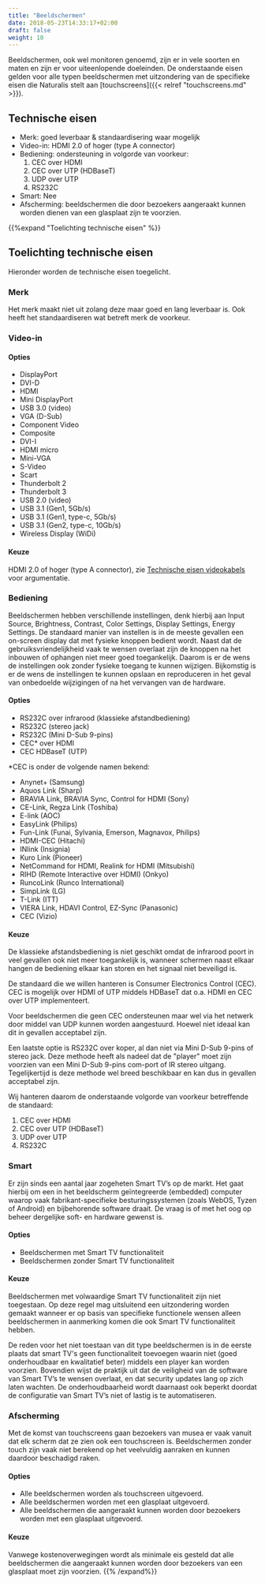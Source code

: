 ```yaml
---
title: "Beeldschermen"
date: 2018-05-23T14:33:17+02:00
draft: false
weight: 10
---
```


Beeldschermen, ook wel monitoren genoemd, zijn er in vele soorten en maten en
zijn er voor uiteenlopende doeleinden. De onderstaande eisen gelden voor alle typen
beeldschermen met uitzondering van de specifieke eisen die Naturalis stelt aan
[touchscreens]({{< relref "touchscreens.md" >}}).

## Technische eisen

* Merk: goed leverbaar & standaardisering waar mogelijk
* Video-in: HDMI 2.0 of hoger (type A connector)
* Bediening: ondersteuning in volgorde van voorkeur:
  1. CEC over HDMI
  1. CEC over UTP (HDBaseT)
  1. UDP over UTP
  1. RS232C
* Smart: Nee
* Afscherming: beeldschermen die door bezoekers aangeraakt kunnen worden dienen
  van een glasplaat zijn te voorzien.

{{%expand "Toelichting technische eisen" %}}

## Toelichting technische eisen

Hieronder worden de technische eisen toegelicht.

### Merk

Het merk maakt niet uit zolang deze maar goed en lang leverbaar is. Ook heeft
het standaardiseren wat betreft merk de voorkeur.

### Video-in

#### Opties

* DisplayPort
* DVI-D
* HDMI
* Mini DisplayPort
* USB 3.0 (video)
* VGA (D-Sub)
* Component Video
* Composite
* DVI-I
* HDMI micro
* Mini-VGA
* S-Video
* Scart
* Thunderbolt 2
* Thunderbolt 3
* USB 2.0 (video)
* USB 3.1 (Gen1, 5Gb/s)
* USB 3.1 (Gen1, type-c, 5Gb/s)
* USB 3.1 (Gen2, type-c, 10Gb/s)
* Wireless Display (WiDi)

#### Keuze

HDMI 2.0 of hoger (type A connector), zie [Technische eisen
videokabels](https://docs.google.com/document/d/1ba3zL2Yn2mWnu49btuHtLRKmO4S7_GJs8KcNHbRhkkM/edit##heading=h.pael25ez7hg)
voor argumentatie.

### Bediening

Beeldschermen hebben verschillende instellingen, denk hierbij aan Input Source,
Brightness, Contrast, Color Settings, Display Settings, Energy Settings. De
standaard manier van instellen is in de meeste gevallen een on-screen display
dat met fysieke knoppen bedient wordt. Naast dat de gebruiksvriendelijkheid vaak
te wensen overlaat zijn de knoppen na het inbouwen of ophangen niet meer goed
toegankelijk. Daarom is er de wens de instellingen ook zonder fysieke toegang te
kunnen wijzigen. Bijkomstig is er de wens de instellingen te kunnen opslaan en
reproduceren in het geval van onbedoelde wijzigingen of na het vervangen van de
hardware.

#### Opties

* RS232C over infrarood (klassieke afstandbediening)
* RS232C (stereo jack)
* RS232C (Mini D-Sub 9-pins)
* CEC* over HDMI
* CEC HDBaseT (UTP)

*CEC is onder de volgende namen bekend:

* Anynet+ (Samsung)
* Aquos Link (Sharp)
* BRAVIA Link, BRAVIA Sync, Control for HDMI (Sony)
* CE-Link, Regza Link (Toshiba)
* E-link (AOC)
* EasyLink (Philips)
* Fun-Link (Funai, Sylvania, Emerson, Magnavox, Philips)
* HDMI-CEC (Hitachi)
* INlink (Insignia)
* Kuro Link (Pioneer)
* NetCommand for HDMI, Realink for HDMI (Mitsubishi)
* RIHD (Remote Interactive over HDMI) (Onkyo)
* RuncoLink (Runco International)
* SimpLink (LG)
* T-Link (ITT)
* VIERA Link, HDAVI Control, EZ-Sync (Panasonic)
* CEC (Vizio)

#### Keuze

De klassieke afstandsbediening is niet geschikt omdat de infrarood poort in veel
gevallen ook niet meer toegankelijk is, wanneer schermen naast elkaar hangen de
bediening elkaar kan storen en het signaal niet beveiligd is.

De standaard die we willen hanteren is Consumer Electronics Control (CEC). CEC
is mogelijk over HDMI of UTP middels HDBaseT dat o.a. HDMI en CEC over UTP
implementeert.

Voor beeldschermen die geen CEC ondersteunen maar wel via het netwerk door
middel van UDP kunnen worden aangestuurd. Hoewel niet ideaal
kan dit in gevallen acceptabel zijn.

Een laatste optie is RS232C over koper, al dan niet via Mini D-Sub 9-pins of
stereo jack. Deze methode heeft als nadeel dat de "player" moet zijn voorzien
van een Mini D-Sub 9-pins com-port of IR stereo uitgang. Tegelijkertijd is deze
methode wel breed beschikbaar en kan dus in gevallen acceptabel zijn.

Wij hanteren daarom de onderstaande volgorde van voorkeur betreffende de
standaard:

1. CEC over HDMI
1. CEC over UTP (HDBaseT)
1. UDP over UTP
1. RS232C

### Smart

Er zijn sinds een aantal jaar zogeheten Smart TV’s op de markt. Het gaat hierbij
om een in het beeldscherm geïntegreerde (embedded) computer waarop vaak
fabrikant-specifieke besturingssystemen (zoals WebOS, Tyzen of Android) en
bijbehorende software draait. De vraag is of met het oog op beheer dergelijke
soft- en hardware gewenst is.

#### Opties

* Beeldschermen met Smart TV functionaliteit
* Beeldschermen zonder Smart TV functionaliteit

#### Keuze

Beeldschermen met volwaardige Smart TV functionaliteit zijn niet toegestaan. Op deze
regel mag uitsluitend een uitzondering worden gemaakt wanneer er op basis van
specifieke functionele wensen alleen beeldschermen in aanmerking komen die ook Smart
TV functionaliteit hebben.

De reden voor het niet toestaan van dit type beeldschermen is in de eerste plaats
dat smart TV's geen functionaliteit toevoegen waarin niet (goed onderhoudbaar en
kwalitatief beter) middels een player kan worden voorzien. Bovendien wijst de
praktijk uit dat de veiligheid van de software van Smart TV’s te wensen
overlaat, en dat security updates lang op zich laten wachten. De
onderhoudbaarheid wordt daarnaast ook beperkt doordat de configuratie van Smart
TV’s niet of lastig is te automatiseren.

### Afscherming

Met de komst van touchscreens gaan bezoekers van musea er vaak vanuit dat elk
scherm dat ze zien ook een touchscreen is. Beeldschermen zonder touch zijn vaak
niet berekend op het veelvuldig aanraken en kunnen daardoor beschadigd raken.

#### Opties

* Alle beeldschermen worden als touchscreen uitgevoerd.
* Alle beeldschermen worden met een glasplaat uitgevoerd.
* Alle beeldschermen die aangeraakt kunnen worden door bezoekers worden met een
  glasplaat uitgevoerd.

#### Keuze

Vanwege kostenoverwegingen wordt als minimale eis gesteld dat alle beeldschermen
die aangeraakt kunnen worden door bezoekers van een glasplaat moet zijn
voorzien.
{{% /expand%}}
